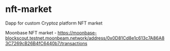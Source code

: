 # nft-market
Dapp for custom Cryptoz platform NFT market

Moonbase NFT market - https://moonbase-blockscout.testnet.moonbeam.network/address/0x0D81Cd8e1c613c7A86A83C7269cB26B4fC6440b7/transactions
